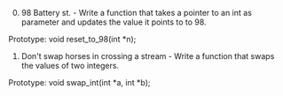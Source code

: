 0. 98 Battery st. - Write a function that takes a pointer to an int as parameter and updates the value it points to to 98.

Prototype: void reset_to_98(int *n);

1. Don't swap horses in crossing a stream - Write a function that swaps the values of two integers.

Prototype: void swap_int(int *a, int *b);



